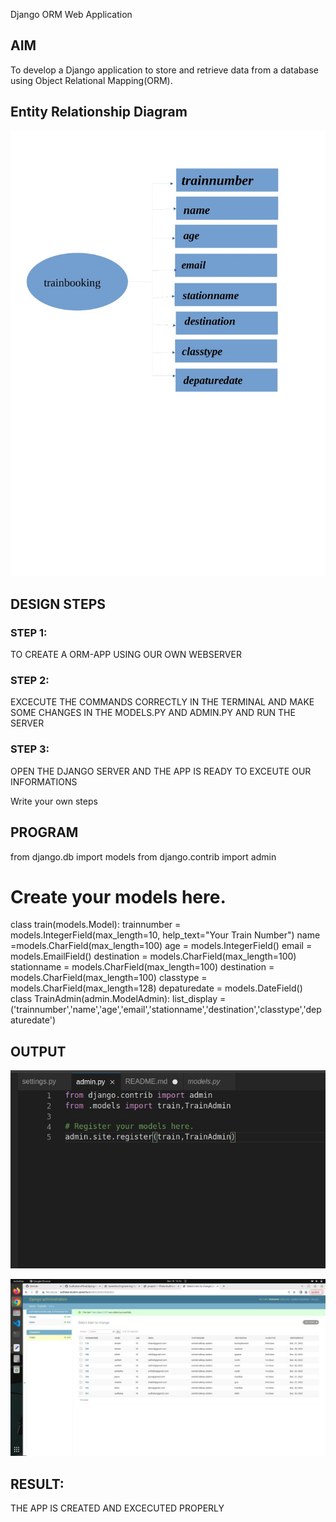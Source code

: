 Django ORM Web Application

## AIM
To develop a Django application to store and retrieve data from a database using Object Relational Mapping(ORM).

## Entity Relationship Diagram

![project](./dataproject/images/er%20diagram.png)


## DESIGN STEPS

### STEP 1: 

TO CREATE A ORM-APP USING OUR OWN WEBSERVER

### STEP 2:

EXCECUTE THE COMMANDS CORRECTLY IN THE TERMINAL AND MAKE SOME CHANGES IN THE MODELS.PY AND ADMIN.PY AND RUN THE SERVER

### STEP 3:

OPEN THE DJANGO SERVER AND THE APP IS READY TO EXCEUTE OUR INFORMATIONS

Write your own steps

## PROGRAM


from django.db import models
from django.contrib import admin
# Create your models here.
class train(models.Model):
    trainnumber = models.IntegerField(max_length=10, help_text="Your Train Number")
    name =models.CharField(max_length=100)
    age = models.IntegerField() 
    email = models.EmailField()
    destination = models.CharField(max_length=100)
    stationname = models.CharField(max_length=100)
    destination = models.CharField(max_length=100)
    classtype = models.CharField(max_length=128)
    depaturedate = models.DateField()
class TrainAdmin(admin.ModelAdmin):
    list_display = ('trainnumber','name','age','email','stationname','destination','classtype','depaturedate')    



## OUTPUT

![admin.py](./dataproject/images/readme.png)

![output](./dataproject/images/output.png)


## RESULT: 
THE APP IS CREATED AND EXCECUTED PROPERLY